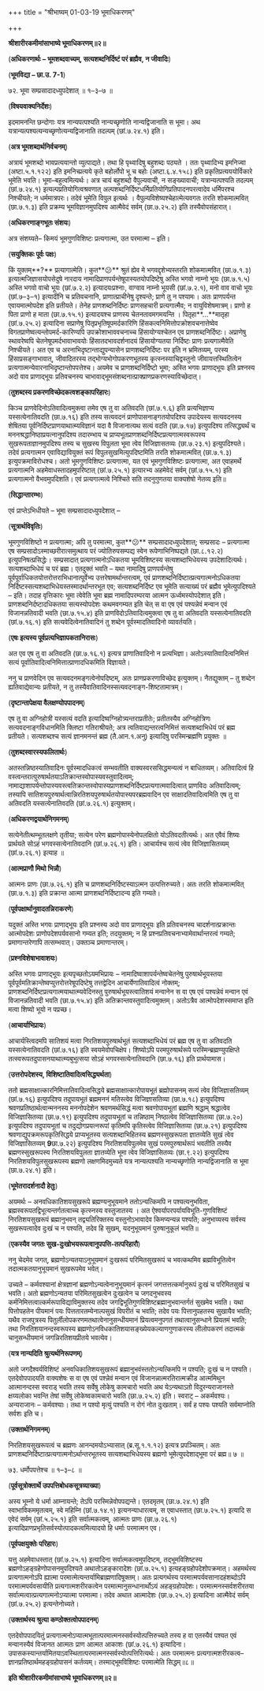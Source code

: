 +++
title = "श्रीभाष्यम् 01-03-19 भूमाधिकरणम्"

+++


**श्रीशारीरकमीमांसाभाष्ये भूमाधिकरणम्॥२॥**

(**अधिकरणार्थः – भूमशब्दवाच्यम्, सत्यशब्दनिर्दिष्टं परं ब्रह्मैव, न जीवादिः**)

(**भूमविद्या – छा.उ. 7-1**)

७२. भूमा सम्प्रसादादध्युपदेशात् ॥ १–३–७ ॥

(**विषयवाक्यनिर्देशः**)

इदमामनन्ति छन्दोगाः यत्र नान्यपत्पश्यति नान्यच्छृणोति नान्यद्विजानाति स भूमा। अथ यत्रान्यत्पश्यत्यन्यच्छृणोत्यन्यद्विजानाति तदल्पम् (छां.७.२४.१) इति।

(**अत्र भूमशब्दार्थनिर्वचनम्**)

अत्रायं भूमशब्दो भावप्रत्ययान्तो व्युत्पाद्यते। तथा हि पृथ्वादिषु बहुशब्दः पठ्यते । ततः पृथ्वादिभ्य इमनिज्वा (अष्टा.५.१.१२२) इति इमनिच्प्रत्यये कृते बहोर्लोपो भू च बहोः (अष्टा.६.४.१५८) इति प्रकृतिप्रत्यययोर्विकारे भूमेति भवति। भूमा–बहुत्वमित्यर्थः। अत्र चायं बहुशब्दो वैपुल्यवाची, न सङ्ख्यावाची; यत्रान्यत्पश्यति तदल्पम् (छां.७.२४.१) इत्यल्पप्रतियोगित्वश्रवणात् अल्पशब्दनिर्दिष्टधर्मिप्रतियोगिप्रतिपादनपरत्वादेव धर्मिपरश्च निश्चीयते; न धर्ममात्रपरः। तदेवं भूमेति विपुल इत्यर्थः । वैपुल्यविशेष्यश्चेहात्मेत्यवगतः तरति शोकमात्मवित् (छा.७.१.३) इति प्रक्रम्य भूमविज्ञानमुपदिश्य आत्मैवेदं सर्वम् (छा.७.२५.२) इति तस्यैवोपसंहारात्।

(**अधिकरणाङ्गभूतः संशयः**)

अत्र संशय्यते– किमयं भूमगुणविशिष्टः प्रत्यगात्मा, उत परमात्मा – इति।

(**सयुक्तिकः पूर्वः पक्षः**)

किं युक्तम्**?** प्रत्यागात्मेति। कुत**😕** श्रुतं ह्येव मे भगवद्दृशेभ्यस्तरति शोकमात्मवित् (छा.७.१.३) इत्यात्मजिज्ञासयोपसेदुषे नारदाय नामादिप्राणपर्यन्तेषूपास्यतयोपदिष्टेषु अस्ति भगवो नाम्नो भूयः (छा.७.१.५) अस्ति भगवो वाचो भूयः (छां.७.२.२) इत्यादयःप्रश्नाः, वाग्वाव नाम्नो भूयसी (छां.७.२.१), मनो वाव वाचो भूयः (छां.७–३–१) इत्यादीनि च प्रतिवचनानि, प्राणात्प्राचीनेषु दृश्यन्ते; प्राणे तु न पश्यामः। अतः प्राणपर्यन्त एवायमात्मोपदेश इति प्रतीयते। तेनेह प्राणशब्दनिर्दिष्टः प्राणसहचारी प्रत्यगात्मैव; न वायुविशेषमात्रम्। प्राणो ह पिता प्राणो ह माता (छा.७.१५.१) इत्यादयश्च प्राणस्य चेतनतावमगमयन्ति । पितृहा**…**मातृहा (छां.७.२५.२) इत्यादिना सप्राणेषु पितृप्रभृतिषूपमर्दकारिणि हिंसकत्वनिमित्तोपक्रोशवचनात्तेष्वेव विगतप्राणेष्वत्यन्तोपमर्द-कारिण्यपि उपक्रोशाभाववचनाच्च हिंसायोग्यश्चेतन एव प्राणशब्दनिर्दिष्टः। अप्राणेषु स्थावरेष्वपि चेतनेषूपमर्दभावाभावयोः हिंसातदभावदर्शनादयं हिंसायोग्यतया निर्दिष्टः प्राणः प्रत्यगात्मैवेति निश्चीयते। अत एव च अरनाभिदृष्टान्ताद्युपन्यासेन प्राणशब्दनिर्दिष्टः पर इति न भ्रमितव्यम्, परस्य हिंसाप्रसङ्गाभावात्, जीवादितरस्य तद्भोग्यभोगोपकरणभूतस्य कृत्स्नस्याचिद्वस्तुनो जीवायत्तस्थितित्वेन प्रत्यगात्मन्येवारनाभिदृष्टान्तोपपत्तेश्च। अयमेव च प्राणशब्दनिर्दिष्टो भूमा; अस्ति भगवः प्राणाद्भूयः इति प्रश्नस्य अदो वाव प्राणाद्भूयः प्रतिवचनस्य चाभावाद्भूमसंशब्दनात्प्राक्प्राणप्रकरणस्याविच्छेदात्।

(**तुशब्दस्य प्रकरणविच्छेदकत्वशङ्कापरिहारः**)

किञ्च प्राणवेदिनोऽतिवादित्वमुक्त्वा तमेव एष तु वा अतिवदति (छां.७.१.६) इति प्रत्यभिज्ञाप्य यस्सत्येनातिवदति (छा.७.१६) इति तस्य सत्यवदनं प्राणोपासनाङ्गतयोपदिश्य उपादेयस्य सत्यवदनस्य शेषितया पूर्वनिर्दिष्टप्राणयाथात्म्यविज्ञानं यदा वै विजानात्यथ सत्यं वदति (छा.७.१७) इत्युपदिश्य तत्सिद्ध्यर्थं च मननश्रद्धानिष्ठाप्रयत्नानुपदिश्य तदारम्भाय च प्राप्यभूतप्राणशब्दनिर्दिष्टप्रत्यगात्मस्वरूपस्य सुखरूपताज्ञानमुपदिश्य तस्य च सुखस्य विपुलता भूमा त्वेव विजिज्ञासतव्यः (छा.७.२३.१) इत्युपदिश्यते। तदेवं प्रत्यगात्मन एवाविद्यावियुक्तं रूपं विपुलसुखमित्युपदिष्टमिति तरति शोकमात्मवित् (छा.७.१.३) इत्युपक्रमाविरोधश्च। अतो भूमगुणविशिष्टः प्रत्यगात्मा, यत एवं भूमगुणविशिष्टः प्रत्यगात्मा, अत एवाहमर्थे प्रत्यगात्मनि अहमेवाधस्तादहमुपरिष्टात् (छां.७.२५.१) इत्यारभ्य अहमेवेदं सर्वम् (छां.७.१५.१) इति प्रत्यगात्मनो वैभवमुपदिशति। एवं प्रत्यगात्मत्वे निश्चिते सति तदनुगुणतया वाक्यशेषो नेतव्य इति॥

(**सिद्धान्तारम्भः**)

एवं प्राप्तेऽभिधीयते – भूमा सम्प्रसादादध्युपदेशात् –

(**सूत्रार्थविवृतिः**)

भूमगुणविशिष्टो न प्रत्यगात्मा; अपि तु परमात्मा, कुत**😕** सम्प्रसादादध्युपदेशात्; सम्प्रसादः – प्रत्यगात्मा एष सम्प्रसादोऽस्माच्छरीरात्समुत्थाय परं ज्योतिरुपसम्पद्य स्वेन रूपेणाभिनिष्पद्यते (छा.८.१२.२) इत्युपनिषत्प्रसिद्धेः। सम्प्रसादात् प्रत्यगात्मनोऽधिकतया भूमविशिष्टस्य सत्यशब्दाभिधेयस्य उपदेशादित्यर्थः। सत्यशब्दाभिधेयं च परं ब्रह्म। एतदुक्तं भवति – यथा नामादिषु प्राणपर्यन्तेषु पूर्वपूर्वाधिकतयोत्तरोत्तराभिधानात्पूर्वेभ्य उत्तरेषामर्थान्तरत्वम्, एवं प्राणशब्दनिर्दिष्टात्प्रत्यगात्मनोऽधिकतया निर्दिष्टस्सत्यशब्दाभिधेयस्तस्मादर्थान्तरभूत एव; सत्यशब्दनिर्दिष्ट एव भूमेति सत्याख्यं परं ब्रह्मैव भूमेत्युपदिश्यते – इति। तदाह वृत्तिकारः भूमा त्वेवेति भूमा ब्रह्म नामादिपरम्परया आत्मन ऊर्ध्वमस्योपदेशात् इति। प्राणशब्दनिर्दष्टादधिकतया सत्यस्योपदेशः कथमवगम्यत इति चेत् स वा एष एवं पश्यन्नेवं मन्वान एवं विजानन्नतिवादी भवति (छा.७.१५.४) इति प्राणविदोऽतिवादित्वमुक्त्वा एष तु वा अतिवदति यस्सत्येनातिवदति (छां.७.१६.१) इति सत्यवेदित्वेनातिवादिनं तु शब्देन पूर्वस्मादतिवादिनो व्यावर्तयति।

(**एषः इत्यस्य पूर्वप्रत्यभिज्ञापकतानिरासः**)

अत एव एष तु वा अतिवदति (छा.७.१६.१) इत्यत्र प्राणातिवादिनो न प्रत्यभिज्ञा। अतोऽस्यातिवादित्वनिमित्तं सत्यं पूर्वातिवादित्वनिमित्तात्प्राणादधिकमिति विज्ञायते।

ननु च प्राणवेदिन एव सत्यवदनमङ्गत्वेनोपदिष्टम्, अतः प्राणप्रकरणाविच्छेद इत्युक्तम्। नैतद्युक्तम् – तु शब्देन ह्यतिवाद्येवान्यः प्रतीयते, न तु तस्यैवातिवादिनस्सत्यवदनाङ्ग-शिष्टतामात्रम्।

(**दृष्टान्तापेक्षया वैलक्षण्योपपादनम्**)

एष तु वा अग्निहोत्री यस्सत्यं वदति इत्यादिष्वग्निहोत्र्यन्तराप्रतीतेः; प्रतीतस्यैव अग्निहोत्रिणः सत्यवदनाङ्गविधानमिति क्लिष्टा गतिराश्रीयते; अत्र त्वतिवाद्यन्तरत्वनिमित्तं सत्यशब्दाभिधेयं परं ब्रह्म प्रतीयते। सत्यशब्दश्च सत्यं ज्ञानमनन्तं ब्रह्म (तै.आन.१.अनु) इत्यादिषु परस्मिन्ब्रह्मणि प्रयुक्तः ॥

(**तुशब्दस्वारस्यफलितार्थः**)

अतस्तन्निष्ठस्यातिवादिनः पूर्वस्मादधिकत्वं सम्भवतीति वाक्यस्वरससिद्धमन्यत्वं न बाधितव्यम्। अतिवादित्वं हि वस्त्वन्तरात्पुरुषार्थतयाऽतिक्रान्तस्वोपास्यवस्तुवादित्वम्; नामाद्याशापर्यन्तोपास्यवस्त्वतिक्रान्तस्वोपास्यप्राणशब्दनिर्दिष्टप्रत्यगात्मवादित्वात् प्राणविदः अतिवादित्वम्; तस्यापि सातिशयपुरुषार्थत्वान्निरतिशयपुरुषार्थतयोपास्यपरब्रह्मवादिन एव साक्षादतिवादित्वमिति एष तु वा अतिवदति यस्सत्येनातिवदति (छां.७.२६.१) इत्युक्तम्।

(**अधिकरणद्वयार्थनिगमनम्**)

सत्येनेतीत्थम्भूतलक्षणे तृतीया; सत्येन परेण ब्रह्मणोपास्येनोपलक्षितो योऽतिवदतीत्यर्थः। अत एवैवं शिष्यः प्रार्थयते सोऽहं भगवस्सत्येनातिवदानि (छां.७.२६.१) इति। आचार्यश्च सत्यं त्वेव विजिज्ञासितव्यम् (छां.७.२६.१) इत्याह ॥

(**आत्मप्राणौ मिथो भिन्नौ**)

आत्मनः प्राणः (छा.७.२६.१) इति च प्राणशब्दनिर्दिष्टस्याऽत्मन उत्पत्तिरुच्यते। अतः तरति शोकमात्मवित् (छा.७.१.३) इति प्रक्रान्त आत्मा प्राणशब्दनिर्दिष्टादन्य इति गम्यते।

(**पूर्वपक्षार्थानुवादतन्निराकरणे**)

यदुक्तं अस्ति भगवः प्राणाद्भूयः इति प्रश्नस्य अदो वाव प्राणाद्भूयः इति प्रतिवचनस्य चादर्शनात्प्रक्रान्तः आत्मोपदेशः प्राणोपदेशपर्यवसानो गम्यत इति; तदयुक्तम्; न हि प्रश्नप्रतिवचनाभ्यामेवार्थान्तरत्वं गम्यते; प्रमाणान्तरेणापि तत्सम्भवात्। उक्तञ्च प्रमाणान्तरम्।

(**प्रश्नविशेषाभावाशयः**)

अस्ति भगवः प्राणाद्भूयः इत्यपृच्छतोऽयमभिप्रायः – नामादिष्वाशापर्यन्तेष्वचेतनेषु पुरुषार्थभूयस्तया पूर्वपूर्वमतिक्रान्तेष्वप्युत्तरोत्तरेषूपदिष्टेषु तत्तद्वेदिन आचार्येणातिवादित्वं नोक्तम्; प्राणशब्दनिर्दिष्टप्रत्यगात्मयाथात्म्यवेदिनस्तु पुरुषार्थभूयस्त्वातिशयं मन्वानेन स वा एष एवं पश्यन्नेवं मन्वान एवं विजानन्नतिवादी भवति (छा.७.१५.४) इति अतिक्रान्तवस्तुवादित्वमुक्तम्। अतोऽत्रैव आत्मोपदेशस्समाप्त इति मत्वा शिष्यो भूयो न पप्रच्छ।

(**आचार्याभिप्रायः**)

आचार्यस्त्विदमपि सातिशयं मत्वा निरतिशयपुरुषार्थभूतं सत्यशब्दाभिधेयं परं ब्रह्म एष तु वा अतिवदति यस्सत्येनातिवदति (छां.७.१६) इति स्वयमेवोपचिक्षेप। शिष्योऽपि परमपुरुषार्थरूपे परस्मिन्ब्रह्मण्युपक्षिप्ते तत्स्वरूपतदुपासनयाथात्म्यबुभुत्सया सोऽहं भगवस्सत्येनातिवदानि (छा.७.१६) इति प्रार्थयामास।

(**उत्तरोपदेशस्य, विशिष्टातिवादित्वसिद्ध्यर्थता**)

ततो ब्रह्मसाक्षात्कारनिमित्तातिवादित्वसिद्धये ब्रह्मसाक्षात्कारोपायभूतं ब्रह्मोपासनम् सत्यं त्वेव विजिज्ञासतिव्यम् (छां.७.१६) इत्युपदिश्य तदुपायभूतं ब्रह्ममननं मतिस्त्वेव विजिज्ञासतिव्या (छा.७.१८) इत्युपदिश्य श्रवणप्रतिष्ठार्थत्वान्मननस्य मननोपदेशेन श्रवणमर्थसिद्धं मत्वा श्रवणोपायभूतां ब्रह्मणि श्रद्धाम् श्रद्धात्वेव विजिज्ञासितव्या (छा.७.१९) इत्युपदिश्य तदुपायभूतां च तन्निष्ठाम् निष्ठात्वेव विजिज्ञासितव्या (छा.७.२०) इत्युपदिश्य तदुपायभूतां च तदुद्योगप्रयत्नरूपां कृतिमपि कृतिस्त्वेव विजिज्ञासितव्या (छा.७.२१) इत्युपदिश्य श्रवणाद्युपक्रमरूपकृतिसिद्धये प्राप्यभूतस्य सत्यशब्दाभिहितस्य ब्रह्मणस्सुखरूपता ज्ञातव्येति सुखं त्वेव विजिज्ञासितव्यम् **9**छा.७.२२) इत्युपदिश्य निरतिशयविपुलमेव सुखं परमपुरुषार्थरूपं भवतीति तस्यैव ब्रह्मणस्सुखरूपस्य निरतिशयविपुलता ज्ञातव्येति भूमा त्वेव विजिज्ञासितव्यः (छा.९.२२) इत्युपदिश्य निरतिशयविपुलसुखरूपस्य ब्रह्मणो लक्षणमिदमुच्यते यत्र नान्यत्पश्यति नान्यच्छृणोति नान्यद्विजानाति स भूमा (छा.७.२४.१) इति।

(**भूमेतरादर्शनादौ हेतुः**)

अयमर्थः – अनवधिकातिशयसुखरूपे ब्रह्मण्यनुभूयमाने ततोऽन्यत्किमपि न पश्यत्यनुभविता, ब्रह्मस्वरूपतद्विभूत्यन्तर्गतत्वाच्च कृत्स्नस्य वस्तुजातस्य । अत ऐश्वर्यापरपर्यायविभूति-गुणविशिष्टं निरतिशयसुखरूपं ब्रह्मानुभवन् तद्व्यतिरिक्तस्य वस्तुनोऽभावादेव किमप्यन्यन्न पश्यति; अनुभाव्यस्य सर्वस्य सुखरूपत्वादेव दुःखं च न पश्यति, तदेव हि सुखम्, यदनुभूयमानं पुरुषानुकूलं भवति॥

(**एकस्यैव जगतः सुख-दुःखोभयरूपत्वानुपपत्ति-तत्परिहारौ**)

ननु चेदमेव जगत्, ब्रह्मणोऽन्यतयाऽनुभूयमानं दुःखरूपं परिमितसुखरूपं च भवत्कथमिव ब्रह्मविभूतित्वेन तदात्मकतयानुभूयमानं सुखरूपमेव भवेत्।

उच्यते – कर्मवश्यानां क्षेत्रज्ञानां ब्रह्मणोऽन्यत्वेनानुभूयमानं कृत्स्नं जगत्तत्तत्कर्मानुरूपं दुःखं च परिमितसुखं च भवति। अतो ब्रह्मणोऽन्यतया परिमितसुखत्वेन दुःखत्वेन च जगदनुभवस्य कर्मनिमित्तत्वात्कर्मरूपाविद्याविमुक्तस्य तदेव जगद्विभूतिगुणविशिष्टब्रह्मानुभवान्तर्गतं सुखमेव भवति। यथा पित्तोपहतेन पीयमानं पयः पित्ततारतम्येनाल्पसुखं विपरीतं च भवति; तदेव पयः पित्तानुपहतस्य सुखायैव भवति; यथैव राजपुत्रस्य पितुर्लीलोपकरणमतथात्वेनानुसन्धीयमानं प्रियत्वमनुपगतं तथात्वानुसन्धाने प्रियतमं भवति; तथा निरतिशयानन्दस्वरूपस्य ब्रह्मणोऽनविधकातिशयासङ्ख्येयकल्याणगुणाकरस्य लीलोपकरणं तदात्मकं चानुसन्धीयमानं जगन्निरतिशयप्रीतये भवत्येव।

(**यत्र नान्यदिति श्रुत्यर्थनिरूपणम्**)

अतो जगदैश्वर्यविशिष्टं अनवधिकातिशयसुखरूपं ब्रह्मानुभवंस्ततोऽन्यत्किमपि न पश्यति; दुःखं च न पश्यति। एतदेवोपपादयति वाक्यशेषः स वा एष एवं पश्न्नेवं मन्वान एवं विजानन्नात्मरतिरात्मक्रीड आत्ममिथुन आत्मानन्दस्स स्वराड् भवति तस्य सर्वेषु लोकेषु कामचारो भवति अथ येऽन्यथाऽतो विदुरन्यराजानस्ते क्षय्यलोका भवन्ति तेषां सर्वेषु लोकेष्वकामचारो भवति (छा.७.२५.२) इति। स्वराट् – अकर्मवश्यः। अन्यराजानः – कर्मवश्याः। तथा न पश्यो मृत्युं पश्यति न रोगं नोत दुःखताम्। सर्वं ह पश्यः पश्यति सर्वमाप्नोति सर्वशः इति च।

(**उक्तार्थनिगमनम्**)

निरतिशयसुखरूपत्वं च ब्रह्मणः आनन्दमयोऽभ्यासात् (ब्र.सू.१.१.१२) इत्यत्र प्रपञ्चितम्। अतः प्राणशब्दनिर्दिष्टात्प्रत्यगात्मनोऽर्थान्तरभूतस्य सत्यशब्दाभिधेयस्य ब्रह्मणो भूमेत्युपदेशाद्भूमा परं ब्रह्म॥ ७ ॥

७३. धर्मोपपत्तेश्च ॥ १–३–८ ॥

(**पूर्वसूत्रोक्तार्थे उपपत्तिबोधकसूत्रव्याख्या**)

अस्य भूम्नो ये धर्मा आम्नायन्ते; तेऽपि परस्मिन्नेवोपपद्यन्ते। एतदमृतम् (छा.७.२४.१) इति स्वाभाविकममृतत्वम्, स्वे महिम्नि (छां.७.१४.१) इत्यनन्याधारत्वम्, स एवाधस्तात् (छा.७.२५.१) इत्यादि स एवेदं सर्वम् (छां.५.२५.१) इति सर्वात्मकत्वम्, आत्मतः प्राणः (छा.७.२६.१) इत्यादिप्राणप्रभृतिसर्वस्योत्पादकत्वमित्यादयो हि धर्माः परमात्मन एव।

(**पूर्वपक्षयुक्तेः परिहारः**)

यत्तु अहमेवाधस्तात् (छां.७.२५.१) इत्यादिना सर्वात्मकत्वमुपदिष्टम्, तद्भूमविशिष्टस्य ब्रह्मणोऽहङ्ग्रहेणोपासनमुपदिश्यते अथातोऽहङ्कारादेशः (छां.७.२५.१) इत्यहङ्ग्रहोपदेशोपक्रमात्। अहमर्थस्य प्रत्यगात्मनोऽपि ह्यात्मा परमात्मेत्यन्तर्यामिब्राह्मणादिषूक्तम्। अतः प्रत्यगर्थस्य परमात्मपर्यवसानादहंशब्दोऽपि परमात्मपर्यवसायीति प्रत्यगात्मशरीरकत्वेन परमात्मानुसन्धानार्थोऽयं अहङ्ग्रहोपदेशः। परमात्मनस्सर्वशरीरतया सर्वात्मत्वात्प्रत्यगात्मनोऽप्यात्मा परमात्मा। तदेव अथात आत्मादेशः (छा.७.२५.२) इत्यादिना आत्मैवेदं सर्वम् (छां.७.२५.२) इत्यन्तेनोच्यते।

(**उक्तार्थस्य श्रुत्या कण्ठोक्तत्वोपपादनम्**)

एतदेवोपपादयितुं प्रत्यगात्मनोऽप्यात्मभूतात्परमात्मनस्सर्वस्योत्पत्तिरुच्यते तस्य ह वा एतस्यैवं पश्यत एवं मन्वानस्यैवं विजानत आत्मतः प्राण आत्मत आकाशः (छां.७.२६.१) इत्यादिना। उपासकस्यान्तर्यामितयाऽवस्थितात्परमात्मनस्सर्वस्योत्पत्तिरित्यर्थः। अतः परमात्मनः प्रत्यगात्मशरीरकत्व–ज्ञानप्रतिष्ठार्थमहङ्ग्रहोपासनं कर्तव्यम्। तस्माद्भूमविशिष्टः परमात्मेति सिद्धम्॥८॥

**इति श्रीशारीरकमीमांसाभाष्ये भूमाधिकरणम्॥२॥**




